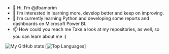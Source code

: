 - 👋 Hi, I’m @jfbamorim
- 👀 I’m interested in learning more, develop better and keep on improving.
- 🌱 I’m currently learning Python and developing some reports and dashboards on Microsoft Power BI. 
- 📫 How could you reach me
Take a look at my repositories, as well, so you can learn about me :)

![My GitHub stats](https://github-readme-stats.vercel.app/api?username=jfbamorim&count_private=true&show_icons=true&theme=white&hide=contribs&hide_border=true)
[![Top Languages](https://github-readme-stats.vercel.app/api/top-langs/?username=jfbamorim&layout=compact&theme=white&hide_border=true)]

<!---
jfbamorim/jfbamorim is a ✨ special ✨ repository because its `README.md` (this file) appears on your GitHub profile.
You can click the Preview link to take a look at your changes.
--->
